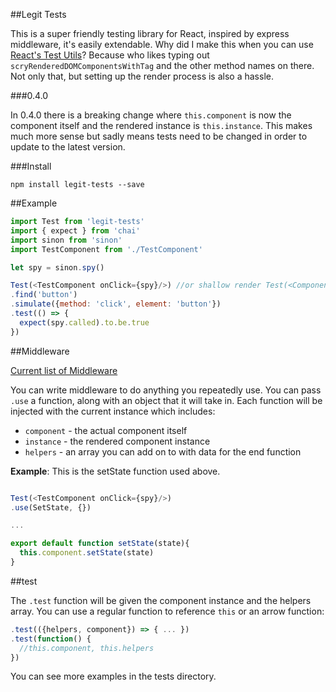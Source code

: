 ##Legit Tests

This is a super friendly testing library for React, inspired by express middleware, it's easily extendable. Why did I make this when you can use [React's Test Utils](https://facebook.github.io/react/docs/test-utils.html)? Because who likes typing out `scryRenderedDOMComponentsWithTag` and the other method names on there. Not only that, but setting up the render process is also a hassle.

###0.4.0

In 0.4.0 there is a breaking change where `this.component` is now the component itself and the rendered instance is `this.instance`. This makes much more sense but sadly means tests need to be changed in order to update to the latest version.

###Install

`npm install legit-tests --save`

##Example

~~~js
import Test from 'legit-tests'
import { expect } from 'chai'
import sinon from 'sinon'
import TestComponent from './TestComponent'

let spy = sinon.spy()

Test(<TestComponent onClick={spy}/>) //or shallow render Test(<Component/>, {shallow: true})
.find('button')
.simulate({method: 'click', element: 'button'})
.test(() => {
  expect(spy.called).to.be.true
})
~~~

##Middleware

[Current list of Middleware](https://github.com/Legitcode/tests/wiki/Bundled-Middleware)

You can write middleware to do anything you repeatedly use. You can pass `.use` a function, along with an object that it will take in. Each function will be injected with the current instance which includes:
- `component` - the actual component itself
- `instance` - the rendered component instance
- `helpers` - an array you can add on to with data for the end function

**Example**:
This is the setState function used above.
~~~js

Test(<TestComponent onClick={spy}/>)
.use(SetState, {})

...

export default function setState(state){
  this.component.setState(state)
}
~~~

##test

The `.test` function will be given the component instance and the helpers array. You can use a regular function to reference `this` or an arrow function:

~~~js
.test(({helpers, component}) => { ... })
.test(function() {
  //this.component, this.helpers
})
~~~

You can see more examples in the tests directory.
